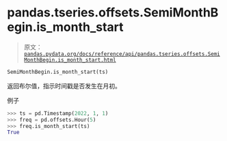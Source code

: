 # pandas.tseries.offsets.SemiMonthBegin.is_month_start

> 原文：[`pandas.pydata.org/docs/reference/api/pandas.tseries.offsets.SemiMonthBegin.is_month_start.html`](https://pandas.pydata.org/docs/reference/api/pandas.tseries.offsets.SemiMonthBegin.is_month_start.html)

```py
SemiMonthBegin.is_month_start(ts)
```

返回布尔值，指示时间戳是否发生在月初。

例子

```py
>>> ts = pd.Timestamp(2022, 1, 1)
>>> freq = pd.offsets.Hour(5)
>>> freq.is_month_start(ts)
True 
```
